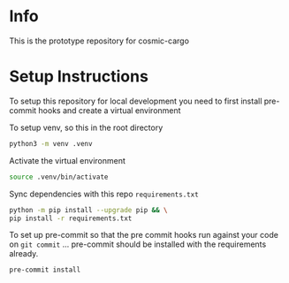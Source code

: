 # Info
This is the prototype repository for cosmic-cargo

# Setup Instructions
To setup this repository for local development you need to first install pre-commit hooks and create a virtual environment

To setup venv, so this in the root directory
```bash
python3 -m venv .venv
```

Activate the virtual environment
```bash
source .venv/bin/activate
```

Sync dependencies with this repo `requirements.txt`
```bash
python -m pip install --upgrade pip && \
pip install -r requirements.txt
```

To set up pre-commit so that the pre commit hooks run against your code on `git commit` ...
pre-commit should be installed with the requirements already.
```bash
pre-commit install
```
